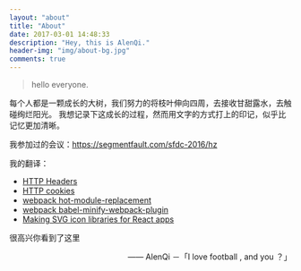 ```yaml
---
layout: "about"
title: "About"
date: 2017-03-01 14:48:33
description: "Hey, this is AlenQi."
header-img: "img/about-bg.jpg"
comments: true
---
```



>hello everyone.

每个人都是一颗成长的大树，我们努力的将枝叶伸向四周，去接收甘甜露水，去触碰绚烂阳光。
我想记录下这成长的过程，然而用文字的方式打上的印记，似乎比记忆更加清晰。


我参加过的会议：https://segmentfault.com/sfdc-2016/hz

我的翻译：

- [HTTP Headers](https://developer.mozilla.org/zh-CN/docs/Web/HTTP/Headers)
- [HTTP cookies](https://developer.mozilla.org/zh-CN/docs/Web/HTTP/Cookies)
- [webpack hot-module-replacement](https://doc.webpack-china.org/api/hot-module-replacement)
- [webpack babel-minify-webpack-plugin](https://doc.webpack-china.org/plugins/babel-minify-webpack-plugin/)
- [Making SVG icon libraries for React apps](https://juejin.im/post/5a9e40fe518825558a061cfd)

很高兴你看到了这里

<p style="text-align:right;">
    —— <a>AlenQi －「I love football , and you ？」</a>
</p>
